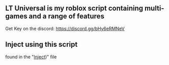 ## LT Universal is my roblox script containing multi-games and a range of features

Get Key on the discord: https://discord.gg/bHy6eRMNeV

## Inject using this script

found in the "[Inject](https://github.com/livingtempest/LT-Project/blob/main/LT-Universal/Inject))" file
